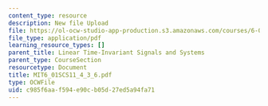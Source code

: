 ```yaml
---
content_type: resource
description: New file Upload
file: https://ol-ocw-studio-app-production.s3.amazonaws.com/courses/6-01sc-introduction-to-electrical-engineering-and-computer-science-i-spring-2011/c985f6aaf594e90cb05d27ed5a94fa71_MIT6_01SCS11_4_3_6.pdf
file_type: application/pdf
learning_resource_types: []
parent_title: Linear Time-Invariant Signals and Systems
parent_type: CourseSection
resourcetype: Document
title: MIT6_01SCS11_4_3_6.pdf
type: OCWFile
uid: c985f6aa-f594-e90c-b05d-27ed5a94fa71
---
```

